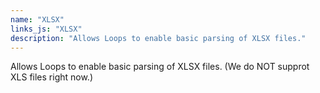 ```yaml
---
name: "XLSX"
links_js: "XLSX"
description: "Allows Loops to enable basic parsing of XLSX files."
---
```

Allows Loops to enable basic parsing of XLSX files.
(We do NOT supprot XLS files right now.)
